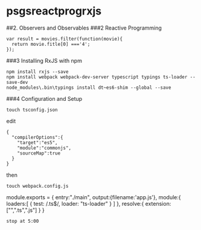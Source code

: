 # psgsreactprogrxjs
##2. Observers and Observables
###2 Reactive Programming
```
var result = movies.filter(function(movie){
  return movie.fitle[0] ==='4';
});
```

###3 Installing RxJS with npm
```
npm install rxjs --save
npm install webpack webpack-dev-server typescript typings ts-loader --save-dev
node_modules\.bin\typings install dt~es6-shim --global --save 
```

###4 Configuration and Setup
```
touch tsconfig.json
```
edit
```
{
  "compilerOptions":{
    "target":"es5",
    "module":"commonjs",
    "sourceMap":true
  }
}
```
then
```
touch webpack.config.js
```
module.exports = {
  entry:"./main",
  output:{filename:'app.js'},
  module:{
    loaders:[
      {
        test: /.ts$/,
        loader: "ts-loader"
      }
    ]
  },
  resolve:{
    extension:["",".ts",".js"]
  }
}
```
stop at 5:00
